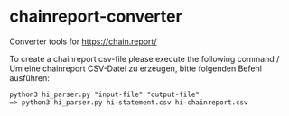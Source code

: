 # chainreport-converter
Converter tools for https://chain.report/

To create a chainreport csv-file please execute the following command / 
Um eine chainreport CSV-Datei zu erzeugen, bitte folgenden Befehl ausführen:

    python3 hi_parser.py "input-file" "output-file"
    => python3 hi_parser.py hi-statement.csv hi-chainreport.csv
